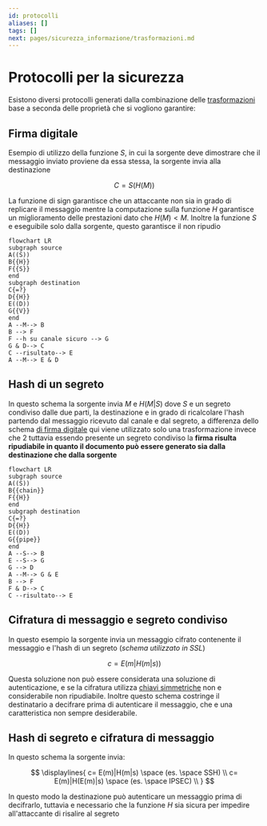```yaml
---
id: protocolli
aliases: []
tags: []
next: pages/sicurezza_informazione/trasformazioni.md
---
```


# Protocolli per la sicurezza

Esistono diversi protocolli generati dalla combinazione delle [trasformazioni](pages/sicurezza_informazione/trasformazioni.md) base a seconda delle proprietà che si vogliono garantire:

## Firma digitale

Esempio di utilizzo della funzione $S$, in cui la sorgente deve dimostrare che il messaggio inviato proviene da essa stessa, la sorgente invia alla destinazione

$$C = S(H(M))$$

La funzione di sign garantisce che un attaccante non sia in grado di replicare il messaggio mentre la computazione sulla funzione $H$ garantisce un miglioramento delle prestazioni dato che $H(M) \lt M$. Inoltre la funzione $S$ e eseguibile solo dalla sorgente, questo garantisce il non ripudio

```mermaid
flowchart LR
subgraph source
A((S))
B{{H}}
F{{S}}
end
subgraph destination
C{=?}
D{{H}}
E((D))
G{{V}}
end
A --M--> B
B --> F
F --h su canale sicuro --> G
G & D--> C
C --risultato--> E
A --M--> E & D
```

## Hash di un segreto

In questo schema la sorgente invia $M$ e $H(M|S)$ dove $S$ e un segreto condiviso dalle due parti, la destinazione e in grado di ricalcolare l'hash partendo dal messaggio ricevuto dal canale e dal segreto, a differenza dello schema [di firma digitale](#SCHEMA%20FIRMA%20DIGITALE) qui viene utilizzato solo una trasformazione invece che 2 tuttavia essendo presente un segreto condiviso la **firma risulta ripudiabile in quanto il documento può essere generato sia dalla destinazione che dalla sorgente**

```mermaid
flowchart LR
subgraph source
A((S))
B{{chain}}
F{{H}}
end
subgraph destination
C{=?}
D{{H}}
E((D))
G{{pipe}}
end
A --S--> B
E --S--> G
G --> D
A --M--> G & E
B --> F
F & D--> C
C --risultato--> E
```

## Cifratura di messaggio e segreto condiviso

In questo esempio la sorgente invia un messaggio cifrato contenente il messaggio e l'hash di un segreto (*schema utilizzato in SSL*)

$$
c = E(m|H(m|s))
$$

Questa soluzione non può essere considerata una soluzione di autenticazione, e se la cifratura utilizza [chiavi simmetriche](pages/sicurezza_informazione/chiavi.md) non e considerabile non ripudiabile.
Inoltre questo schema costringe il destinatario a decifrare prima di autenticare il messaggio, che e una caratteristica non sempre desiderabile.

## Hash di segreto e cifratura di messaggio

In questo schema la sorgente invia:

$$
\displaylines{
c= E(m)|H(m|s) \space (es. \space SSH) \\
c= E(m)|H(E(m)|s) \space (es. \space IPSEC) \\
}
$$

In questo modo la destinazione può autenticare un messaggio prima di decifrarlo, tuttavia e necessario che la funzione $H$ sia sicura per impedire all'attaccante di risalire al segreto
